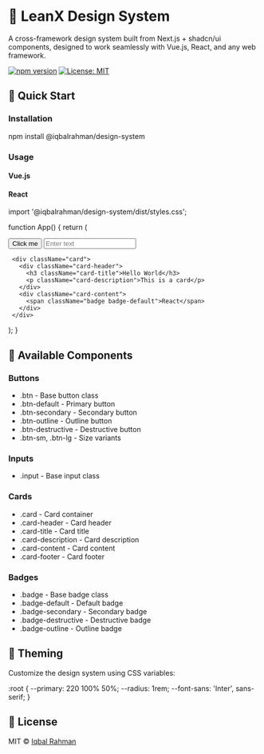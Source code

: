 # 🎨 LeanX Design System

A cross-framework design system built from Next.js + shadcn/ui components, designed to work seamlessly with Vue.js, React, and any web framework.

[![npm version](https://badge.fury.io/js/%40iqbalrahman%2Fdesign-system.svg)](https://www.npmjs.com/package/@iqbalrahman/design-system)
[![License: MIT](https://img.shields.io/badge/License-MIT-yellow.svg)](https://opensource.org/licenses/MIT)

## 🚀 Quick Start

### Installation

npm install @iqbalrahman/design-system

### Usage

#### Vue.js

<template>
 <div>
   <button class="btn btn-default">Click me</button>
   <input class="input" placeholder="Enter text" />
   
   <div class="card">
     <div class="card-header">
       <h3 class="card-title">Hello World</h3>
       <p class="card-description">This is a card</p>
     </div>
     <div class="card-content">
       <span class="badge badge-default">Vue.js</span>
     </div>
   </div>
 </div>
</template>

<style>
@import "@iqbalrahman/design-system/dist/styles.css";
</style>

#### React

import '@iqbalrahman/design-system/dist/styles.css';

function App() {
 return (
   <div>
     <button className="btn btn-default">Click me</button>
     <input className="input" placeholder="Enter text" />
     
     <div className="card">
       <div className="card-header">
         <h3 className="card-title">Hello World</h3>
         <p className="card-description">This is a card</p>
       </div>
       <div className="card-content">
         <span className="badge badge-default">React</span>
       </div>
     </div>
   </div>
 );
}

## 🎯 Available Components

### Buttons
- .btn - Base button class
- .btn-default - Primary button
- .btn-secondary - Secondary button  
- .btn-outline - Outline button
- .btn-destructive - Destructive button
- .btn-sm, .btn-lg - Size variants

### Inputs
- .input - Base input class

### Cards
- .card - Card container
- .card-header - Card header
- .card-title - Card title
- .card-description - Card description
- .card-content - Card content
- .card-footer - Card footer

### Badges
- .badge - Base badge class
- .badge-default - Default badge
- .badge-secondary - Secondary badge
- .badge-destructive - Destructive badge
- .badge-outline - Outline badge

## 🎨 Theming

Customize the design system using CSS variables:

:root {
 --primary: 220 100% 50%;
 --radius: 1rem;
 --font-sans: 'Inter', sans-serif;
}

## 📝 License

MIT © [Iqbal Rahman](https://github.com/iqbalrahmanlean)
